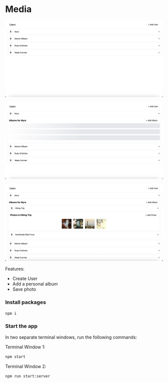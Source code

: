 # Media

![Image 1](images/image1.png)

![Image 2](images/image2.png)

![Image 3](images/image3.png)

Features:

- Create User
- Add a personal album
- Save photo

### Install packages

```bash
npm i
```

### Start the app

In two separate terminal windows, run the following commands:

Terminal Window 1:

```bash
npm start
```

Terminal Window 2:

```bash
npm run start:server
```
